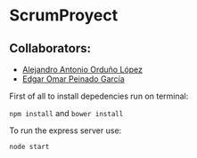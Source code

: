 # ScrumProyect

## Collaborators:
- [Alejandro Antonio Orduño López](https://github.com/AlexOrdu)
- [Edgar Omar Peinado García](https://github.com/EdgarOPG)

First of all to install depedencies run on terminal:

`npm install` and `bower install`

To run the express server use:

`node start`
